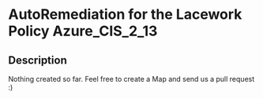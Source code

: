 # AutoRemediation for the Lacework Policy Azure_CIS_2_13

## Description
Nothing created so far. Feel free to create a Map and send us a pull request :)
